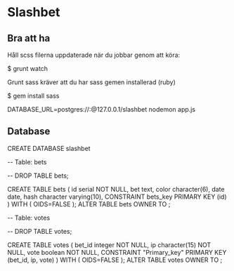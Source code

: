 Slashbet
========


Bra att ha
----------
Håll scss filerna uppdaterade när du jobbar genom att köra:

$ grunt watch

Grunt sass kräver att du har sass gemen installerad (ruby)

$ gem install sass

DATABASE_URL=postgres://<username>:@127.0.0.1/slashbet nodemon app.js

Database
--------

CREATE DATABASE slashbet


-- Table: bets

-- DROP TABLE bets;

CREATE TABLE bets
(
  id serial NOT NULL,
  bet text,
  color character(6),
  date date,
  hash character varying(10),
  CONSTRAINT bets_key PRIMARY KEY (id)
)
WITH (
  OIDS=FALSE
);
ALTER TABLE bets
  OWNER TO <user>;


-- Table: votes

-- DROP TABLE votes;

CREATE TABLE votes
(
  bet_id integer NOT NULL,
  ip character(15) NOT NULL,
  vote boolean NOT NULL,
  CONSTRAINT "Primary_key" PRIMARY KEY (bet_id, ip, vote)
)
WITH (
  OIDS=FALSE
);
ALTER TABLE votes
  OWNER TO <user>;